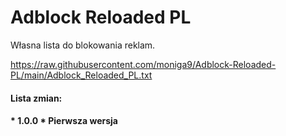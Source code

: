 # Adblock Reloaded PL
Własna lista do blokowania reklam.

https://raw.githubusercontent.com/moniga9/Adblock-Reloaded-PL/main/Adblock_Reloaded_PL.txt
<h4> Lista zmian:
<h4>
* 1.0.0
* Pierwsza wersja

